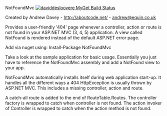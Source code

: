 NotFoundMvc
[![daviddesloovere MyGet Build Status](https://www.myget.org/BuildSource/Badge/daviddesloovere?identifier=42e5a458-d3c2-4b20-a5e3-bf0a09d580aa)](https://www.myget.org/)

Created by Andrew Davey - http://aboutcode.net/ - andrew@equin.co.uk

Provides a user-friendly '404' page whenever a controller, action or route is not found in your ASP.NET MVC (3, 4, 5) application.
A view called NotFound is rendered instead of the default ASP.NET error page.

Add via nuget using:
Install-Package NotFoundMvc

Take a look at the sample application for basic usage. Essentially you just have to reference the NotFoundMvc assembly and add a NotFound view to your app.

NotFoundMvc automatically installs itself during web application start-up. It handles all the different ways a 404 HttpException is usually thrown by ASP.NET MVC. This includes a missing controller, action and route.

A catch-all route is added to the end of RouteTable.Routes.
The controller factory is wrapped to catch when controller is not found.
The action invoker of Controller is wrapped to catch when the action method is not found.
